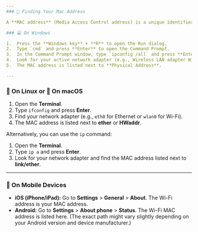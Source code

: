 ```yaml
---
### 📝 Finding Your Mac Address

A **MAC address** (Media Access Control address) is a unique identifier assigned to a network interface controller (NIC) for communication on the physical network segment. Think of it as your computer's personal "serial number" for networking. You might need it for various reasons, like connecting to a secure network, troubleshooting, or setting up a router. Here’s how you can find it on different operating systems.

### 💻 On Windows

1.  Press the **Windows key** + **R** to open the Run dialog.
2.  Type `cmd` and press **Enter** to open the Command Prompt.
3.  In the Command Prompt window, type `ipconfig /all` and press **Enter**.
4.  Look for your active network adapter (e.g., Wireless LAN adapter Wi-Fi or Ethernet adapter).
5.  The MAC address is listed next to **Physical Address**.

---
```


### 🐧 On Linux or 🍎 On macOS

1.  Open the **Terminal**.
2.  Type `ifconfig` and press **Enter**.
3.  Find your network adapter (e.g., `eth0` for Ethernet or `wlan0` for Wi-Fi).
4.  The MAC address is listed next to **ether** or **HWaddr**.

Alternatively, you can use the `ip` command:
1.  Open the **Terminal**.
2.  Type `ip a` and press **Enter**.
3.  Look for your network adapter and find the MAC address listed next to **link/ether**.

---

### 📱 On Mobile Devices

* **iOS (iPhone/iPad):** Go to **Settings** > **General** > **About**. The Wi-Fi address is your MAC address.
* **Android:** Go to **Settings** > **About phone** > **Status**. The Wi-Fi MAC address is listed here. (The exact path might vary slightly depending on your Android version and device manufacturer.)
